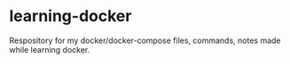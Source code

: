 # learning-docker

Respository for my docker/docker-compose files, commands, notes made while learning docker.
